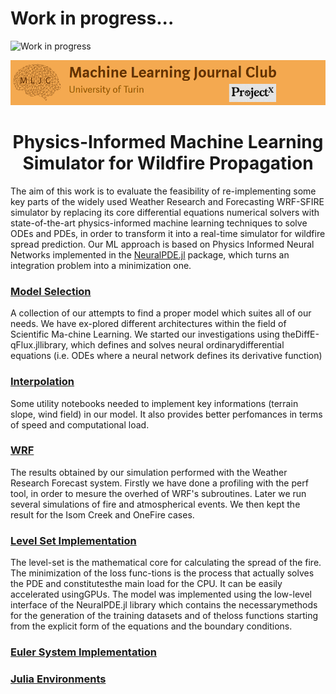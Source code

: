 # Work in progress...

 <img src="https://www.provincia.vicenza.it/immagini/work_in_porgress_.jpg/image" alt="Work in progress" width="200" height="200"> 
 


![Logo](/Support_Materials/Assets/Logo_MLJC.png)

<h1 align="center">
  Physics-Informed Machine Learning Simulator for Wildfire Propagation
</h1>

The aim of this work is to evaluate the feasibility of re-implementing some key parts of the widely used Weather Research and Forecasting WRF-SFIRE simulator by replacing its core differential equations numerical solvers with state-of-the-art physics-informed machine learning techniques to solve ODEs and PDEs, in order to transform it into a real-time simulator for wildfire spread prediction. Our ML approach is based on Physics Informed Neural Networks implemented in the [NeuralPDE.jl](https://github.com/SciML/NeuralPDE.jl) package, which turns an integration problem into a minimization one.  

### [Model Selection](/Model_Selection/README.md)
A collection of our attempts to find a proper model which suites all of our needs. We have ex-plored different architectures within the field of Scientific Ma-chine Learning.  We started our investigations using theDiffE-qFlux.jllibrary, which defines and solves neural ordinarydifferential equations (i.e. ODEs where a neural network defines its derivative function)

### [Interpolation](/Interpolation/readme.md)
Some utility notebooks needed to implement key informations (terrain slope, wind field) in our model. It also provides better perfomances in terms of speed and computational load.

### [WRF]()
The results obtained by our simulation performed with the Weather Research Forecast system. Firstly we have done a profiling with the perf tool, in order to mesure the overhed of WRF's subroutines. Later we run several simulations of fire and atmospherical events. We then kept the result for the Isom Creek and OneFire cases.

### [Level Set Implementation](/Level_Set_Implementation/readme.md)
The level-set is the mathematical core for calculating the spread of the fire.  The minimization of the loss func-tions is the process that actually solves the PDE and constitutesthe  main  load  for  the  CPU.  It  can  be  easily  accelerated  usingGPUs. The  model  was  implemented  using  the  low-level  interface of   the NeuralPDE.jl library which contains the necessarymethods for the generation of the training datasets and of theloss functions starting from the explicit form of the equations and the boundary conditions.

### [Euler System Implementation]()

### [Julia Environments](/Julia_Environments/readme.md)






